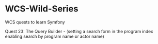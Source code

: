 # WCS-Wild-Series
WCS quests to learn Symfony

Quest 23: The Query Builder - (setting a search form in the program index enabling search by program name or actor name)
